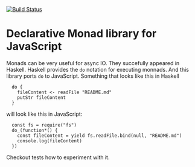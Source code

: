 [![Build Status](https://travis-ci.org/coot/monadicjs.svg)](https://travis-ci.org/coot/monadicjs)

# Declarative Monad library for JavaScript

Monads can be very useful for async IO.  They succefully appeared in Haskell.
Haskell provides the `do` notation for executing monnads.  And this library
ports `do` to JavaScript.  Something that looks like this in Haskell

```
  do {
    fileContent <- readFile "README.md"
    putStr fileContent
  }
```

will look like this in JavaScript:
```
  const fs = require("fs")
  do_(function*() {
    const fileContent = yield fs.readFile.bind(null, "README.md")
    console.log(fileContent)
  })
```

Checkout tests how to experiment with it.
